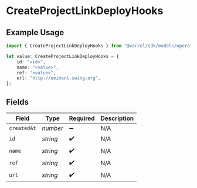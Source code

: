 # CreateProjectLinkDeployHooks

## Example Usage

```typescript
import { CreateProjectLinkDeployHooks } from "@vercel/sdk/models/operations";

let value: CreateProjectLinkDeployHooks = {
    id: "<id>",
    name: "<value>",
    ref: "<value>",
    url: "http://eminent-swing.org",
};
```

## Fields

| Field              | Type               | Required           | Description        |
| ------------------ | ------------------ | ------------------ | ------------------ |
| `createdAt`        | *number*           | :heavy_minus_sign: | N/A                |
| `id`               | *string*           | :heavy_check_mark: | N/A                |
| `name`             | *string*           | :heavy_check_mark: | N/A                |
| `ref`              | *string*           | :heavy_check_mark: | N/A                |
| `url`              | *string*           | :heavy_check_mark: | N/A                |
